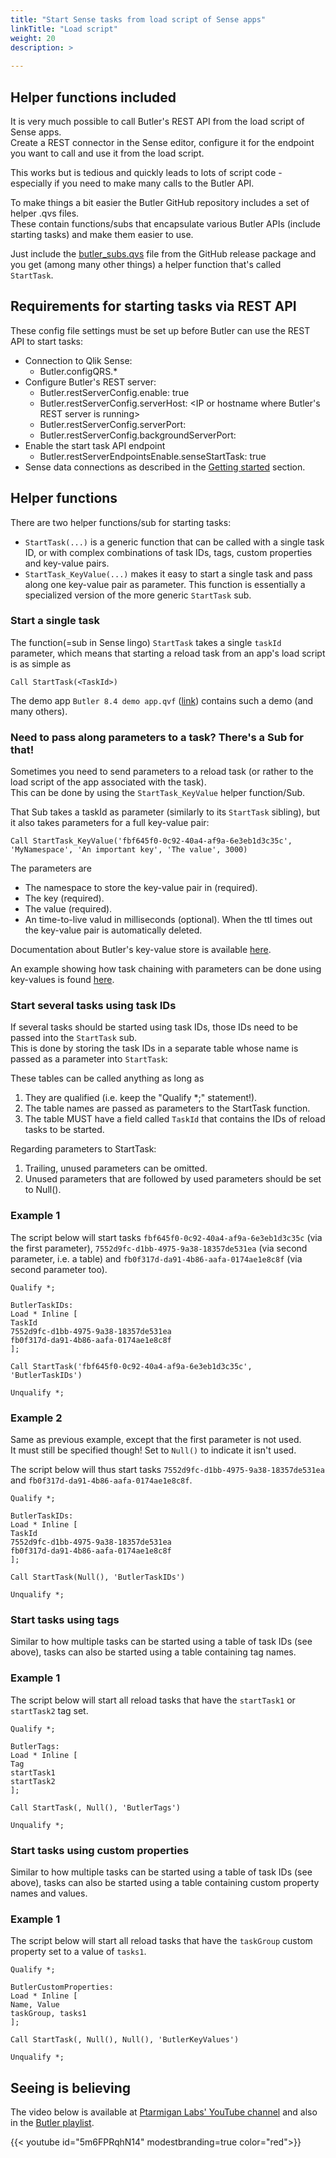 ```yaml
---
title: "Start Sense tasks from load script of Sense apps"
linkTitle: "Load script"
weight: 20
description: >
  
---
```

## Helper functions included

It is very much possible to call Butler's REST API from the load script of Sense apps.  
Create a REST connector in the Sense editor, configure it for the endpoint you want to call and use it from the load script.

This works but is tedious and quickly leads to lots of script code - especially if you need to make many calls to the Butler API.

To make things a bit easier the Butler GitHub repository includes a set of helper .qvs files.  
These contain functions/subs that encapsulate various Butler APIs (include starting tasks) and make them easier to use.

Just include the [butler_subs.qvs](https://github.com/ptarmiganlabs/butler/blob/master/docs/sense_script/butler_subs.qvs) file from the GitHub release package and you get (among many other things) a helper function that's called `StartTask`.  

## Requirements for starting tasks via REST API

These config file settings must be set up before Butler can use the REST API to start tasks:

* Connection to Qlik Sense:
  * Butler.configQRS.*
* Configure Butler's REST server:
  * Butler.restServerConfig.enable: true
  * Butler.restServerConfig.serverHost: <IP or hostname where Butler's REST server is running>
  * Butler.restServerConfig.serverPort: <Port where Butler is exposing its REST server>
  * Butler.restServerConfig.backgroundServerPort: <Port used by Butler internally>
* Enable the start task API endpoint
  * Butler.restServerEndpointsEnable.senseStartTask: true
* Sense data connections as described in the [Getting started](/docs/getting-started/setup/data-connections) section.

## Helper functions

There are two helper functions/sub for starting tasks:

* `StartTask(...)` is a generic function that can be called with a single task ID, or with complex combinations of task IDs, tags, custom properties and key-value pairs.
* `StartTask_KeyValue(...)` makes it easy to start a single task and pass along one key-value pair as parameter. This function is essentially a specialized version of the more generic `StartTask` sub.

### Start a single task

The function(=sub in Sense lingo) `StartTask` takes a single `taskId` parameter,  which means that starting a reload task from an app's load script is as simple as

    Call StartTask(<TaskId>)

The demo app `Butler 8.4 demo app.qvf` ([link](https://github.com/ptarmiganlabs/butler/tree/master/docs/sense_apps)) contains such a demo (and many others).

### Need to pass along parameters to a task? There's a Sub for that!

Sometimes you need to send parameters to a reload task (or rather to the load script of the app associated with the task).  
This can be done by using the `StartTask_KeyValue` helper function/Sub.

That Sub takes a taskId as parameter (similarly to its `StartTask` sibling), but it also takes parameters for a full key-value pair:

    Call StartTask_KeyValue('fbf645f0-0c92-40a4-af9a-6e3eb1d3c35c', 'MyNamespace', 'An important key', 'The value', 3000)

The parameters are

* The namespace to store the key-value pair in (required).
* The key (required).
* The value (required).
* An time-to-live valud in milliseconds (optional). When the ttl times out the key-value pair is automatically deleted.

Documentation about Butler's key-value store is available [here](/docs/concepts/key-value/).

An example showing how task chaining with parameters can be done using key-values is found [here](/docs/examples/reload-chaining/).

### Start several tasks using task IDs

If several tasks should be started using task IDs, those IDs need to be passed into the `StartTask` sub.  
This is done by storing the task IDs in a separate table whose name is passed as a parameter into `StartTask`:

These tables can be called anything as long as

1. They are qualified (i.e. keep the "Qualify *;" statement!).
2. The table names are passed as parameters to the StartTask function.
3. The table MUST have a field called `TaskId` that contains the IDs of reload tasks to be started.

Regarding parameters to StartTask:

1. Trailing, unused parameters can be omitted.
2. Unused parameters that are followed by used parameters should be set to Null().

### Example 1

The script below will start tasks `fbf645f0-0c92-40a4-af9a-6e3eb1d3c35c` (via the first parameter), `7552d9fc-d1bb-4975-9a38-18357de531ea` (via second parameter, i.e. a table) and `fb0f317d-da91-4b86-aafa-0174ae1e8c8f` (via second parameter too).

```
Qualify *;

ButlerTaskIDs:
Load * Inline [
TaskId
7552d9fc-d1bb-4975-9a38-18357de531ea
fb0f317d-da91-4b86-aafa-0174ae1e8c8f
];

Call StartTask('fbf645f0-0c92-40a4-af9a-6e3eb1d3c35c', 'ButlerTaskIDs')

Unqualify *;
```

### Example 2

Same as previous example, except that the first parameter is not used.  
It must still be specified though! Set to `Null()` to indicate it isn't used.

The script below will thus start tasks `7552d9fc-d1bb-4975-9a38-18357de531ea` and `fb0f317d-da91-4b86-aafa-0174ae1e8c8f`.

```
Qualify *;

ButlerTaskIDs:
Load * Inline [
TaskId
7552d9fc-d1bb-4975-9a38-18357de531ea
fb0f317d-da91-4b86-aafa-0174ae1e8c8f
];

Call StartTask(Null(), 'ButlerTaskIDs')

Unqualify *;
```

### Start tasks using tags

Similar to how multiple tasks can be started using a table of task IDs (see above), tasks can also be started using a table containing tag names.

### Example 1

The script below will start all reload tasks that have the `startTask1` or `startTask2` tag set.

```
Qualify *;

ButlerTags:
Load * Inline [
Tag
startTask1
startTask2
];

Call StartTask(, Null(), 'ButlerTags')

Unqualify *;
```

### Start tasks using custom properties

Similar to how multiple tasks can be started using a table of task IDs (see above), tasks can also be started using a table containing custom property names and values.

### Example 1

The script below will start all reload tasks that have the `taskGroup` custom property set to a value of `tasks1`.

```
Qualify *;

ButlerCustomProperties:
Load * Inline [
Name, Value
taskGroup, tasks1
];

Call StartTask(, Null(), Null(), 'ButlerKeyValues')

Unqualify *;
```

## Seeing is believing

The video below is available at [Ptarmigan Labs' YouTube channel](https://www.youtube.com/channel/UCpQblhippq-KfWkXEEYFHTQ) and also in the [Butler playlist](https://www.youtube.com/playlist?list=PLUuyY5OOOsz3XX5YT2QEwa7dzaBT1kOCP).

{{< youtube id="5m6FPRqhN14" modestbranding=true color="red">}}
